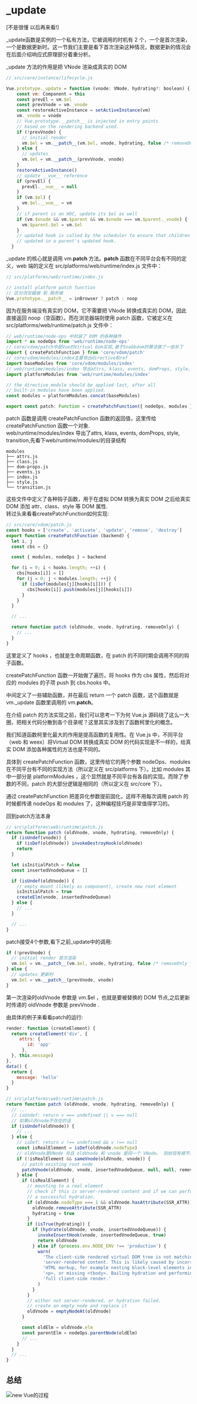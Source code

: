 # _update
[不是很懂 以后再来看!]

_update函数是实例的一个私有方法，它被调用的时机有 2 个，一个是首次渲染，一个是数据更新时。这一节我们主要是看下首次渲染这种情况，数据更新的情况会在后面介绍响应式原理部分着重分析。

_update 方法的作用是把 VNode 渲染成真实的 DOM
```js
// src/core/instance/lifecycle.js

Vue.prototype._update = function (vnode: VNode, hydrating?: boolean) {
    const vm: Component = this
    const prevEl = vm.$el
    const prevVnode = vm._vnode
    const restoreActiveInstance = setActiveInstance(vm)
    vm._vnode = vnode
    // Vue.prototype.__patch__ is injected in entry points
    // based on the rendering backend used.
    if (!prevVnode) {
      // initial render
      vm.$el = vm.__patch__(vm.$el, vnode, hydrating, false /* removeOnly */)
    } else {
      // updates
      vm.$el = vm.__patch__(prevVnode, vnode)
    }
    restoreActiveInstance()
    // update __vue__ reference
    if (prevEl) {
      prevEl.__vue__ = null
    }
    if (vm.$el) {
      vm.$el.__vue__ = vm
    }
    // if parent is an HOC, update its $el as well
    if (vm.$vnode && vm.$parent && vm.$vnode === vm.$parent._vnode) {
      vm.$parent.$el = vm.$el
    }
    // updated hook is called by the scheduler to ensure that children are
    // updated in a parent's updated hook.
  }
```
_update 的核心就是调用 vm.__patch__ 方法。__patch__ 函数在不同平台会有不同的定义，web 端的定义在 src/platforms/web/runtime/index.js 文件中：
```js
// src/platforms/web/runtime/index.js

// install platform patch function
// 区分浏览器端 和 服务端
Vue.prototype.__patch__ = inBrowser ? patch : noop
```
因为在服务端没有真实的 DOM，它不需要把 VNode 转换成真实的 DOM，因此直接返回 noop（空函数）。而在浏览器端则使用 patch 函数，它被定义在 src/platforms/web/runtime/patch.js 文件中：
```js
// web/runtime/node-ops 中封装了 DOM 的各种操作
import * as nodeOps from 'web/runtime/node-ops' 
// core/vdom/patch中是Vue的Virtual Dom实现,基于Snabbdom的算法做了一些补丁
import { createPatchFunction } from 'core/vdom/patch'
// core/vdom/modules/index主要导出directive和ref
import baseModules from 'core/vdom/modules/index'
// web/runtime/modules/index 导出attrs, klass, events, domProps, style, transition
import platformModules from 'web/runtime/modules/index'

// the directive module should be applied last, after all
// built-in modules have been applied.
const modules = platformModules.concat(baseModules)

export const patch: Function = createPatchFunction({ nodeOps, modules })

```
patch 函数是调用 createPatchFunction 函数的返回值，这里传给 createPatchFunction 函数一个对象.<br/>
web/runtime/modules/index 导出了attrs, klass, events, domProps, style, transition,先看下web/runtime/modules/的目录结构
```
modules
├── attrs.js
├── class.js
├── dom-props.js
├── events.js
├── index.js
├── style.js
└── transition.js
```
这些文件中定义了各种钩子函数，用于在虚拟 DOM 转换为真实 DOM 之后给真实 DOM 添加 attr、class、style 等 DOM 属性.<br/>
转过头来看看createPatchFunction如何实现:
```js
// src/core/vdom/patch.js
const hooks = ['create', 'activate', 'update', 'remove', 'destroy']
export function createPatchFunction (backend) {
  let i, j
  const cbs = {}

  const { modules, nodeOps } = backend

  for (i = 0; i < hooks.length; ++i) {
    cbs[hooks[i]] = []
    for (j = 0; j < modules.length; ++j) {
      if (isDef(modules[j][hooks[i]])) {
        cbs[hooks[i]].push(modules[j][hooks[i]])
      }
    }
  }

  // ...

  return function patch (oldVnode, vnode, hydrating, removeOnly) {
    // ...
  }
}
```
这里定义了 hooks ，也就是生命周期函数，在 patch 的不同时期会调用不同的钩子函数。  

createPatchFunction 函数一开始做了遍历，将 hooks 作为 cbs 属性，然后将对应的 modules 的子项 push 到 cbs.hooks 中。

中间定义了一些辅助函数，并在最后 return 一个 patch 函数，这个函数就是vm._update 函数里调用的 vm.__patch__。

在介绍 patch 的方法实现之前，我们可以思考一下为何 Vue.js 源码绕了这么一大圈，把相关代码分散到各个目录呢？这里其实涉及到了函数柯里化的概念。

我们知道函数柯里化最大的作用是提高函数的复用性。在 Vue.js 中，不同平台（web 和 weex）将Virtual DOM 转换成真实 DOM 的代码实现是不一样的，给真实 DOM 添加各种属性的方法也是不同的。

具体到 createPatchFunction 函数，这里传给它的两个参数 nodeOps、modules 在不同平台有不同的实现方法（所以定义在 src/platforms 下）。比如 modules 其中一部分是 platformModules ，这个显然就是不同平台有各自的实现。而除了参数的不同，patch 的大部分逻辑是相同的（所以定义在 src/core 下）。

通过 createPatchFunction 把差异化参数提前固化，这样不用每次调用 patch 的时候都传递 nodeOps 和 modules 了，这种编程技巧是非常值得学习的。

回到patch方法本身
```js
// src\platforms\web\runtime\patch.js
return function patch (oldVnode, vnode, hydrating, removeOnly) {
  if (isUndef(vnode)) {
    if (isDef(oldVnode)) invokeDestroyHook(oldVnode)
    return
  }

  let isInitialPatch = false
  const insertedVnodeQueue = []

  if (isUndef(oldVnode)) {
    // empty mount (likely as component), create new root element
    isInitialPatch = true
    createElm(vnode, insertedVnodeQueue)
  } else {
    // ...
  }

  // ...
}
```
patch接受4个参数,看下之前_update中的调用: 
```js
if (!prevVnode) {
  // initial render 首次渲染
  vm.$el = vm.__patch__(vm.$el, vnode, hydrating, false /* removeOnly */)
} else {
  // updates 更新时
  vm.$el = vm.__patch__(prevVnode, vnode)
}
```
第一次渲染时oldVnode 参数是 vm.$el ，也就是要被替换的 DOM 节点,之后更新时传递的 oldVnode 参数是 prevVnode .

由具体的例子来看看patch的运行:

```js
render: function (createElement) {
  return createElement('div', {
     attrs: {
        id: 'app'
      },
  }, this.message)
},
data() {
  return {
    message: 'hello'
  }
}
```

```js
// src\platforms\web\runtime\patch.js
return function patch (oldVnode, vnode, hydrating, removeOnly) {
  // ...
  // isUndef: return v === undefined || v === null
  // 如果oldVnode不存在的话
  if (isUndef(oldVnode)) {
    // ...
  } else {
    // isDef: return v !== undefined && v !== null
    const isRealElement = isDef(oldVnode.nodeType)
    // oldVnode是VNode 并且 oldVnode 和 vnode 是同一个 VNode， 则给现有根节点打补丁。
    if (!isRealElement && sameVnode(oldVnode, vnode)) {
      // patch existing root node
      patchVnode(oldVnode, vnode, insertedVnodeQueue, null, null, removeOnly)
    } else {
      if (isRealElement) {
        // mounting to a real element
        // check if this is server-rendered content and if we can perform
        // a successful hydration.
        if (oldVnode.nodeType === 1 && oldVnode.hasAttribute(SSR_ATTR)) {
          oldVnode.removeAttribute(SSR_ATTR)
          hydrating = true
        }
        if (isTrue(hydrating)) {
          if (hydrate(oldVnode, vnode, insertedVnodeQueue)) {
            invokeInsertHook(vnode, insertedVnodeQueue, true)
            return oldVnode
          } else if (process.env.NODE_ENV !== 'production') {
            warn(
              'The client-side rendered virtual DOM tree is not matching ' +
              'server-rendered content. This is likely caused by incorrect ' +
              'HTML markup, for example nesting block-level elements inside ' +
              '<p>, or missing <tbody>. Bailing hydration and performing ' +
              'full client-side render.'
            )
          }
        }
        // either not server-rendered, or hydration failed.
        // create an empty node and replace it
        oldVnode = emptyNodeAt(oldVnode)
      }

      const oldElm = oldVnode.elm
      const parentElm = nodeOps.parentNode(oldElm)
      // ...
    }
  }
  // ...
}
```

## 总结
![new Vue的过程](../../assets/imgs/vue2/new-vue过程.png)